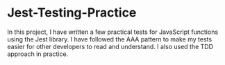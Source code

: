 # Jest-Testing-Practice
In this project, I have written a few practical tests for JavaScript functions using the Jest library. I have followed the AAA pattern to make my tests easier for other developers to read and understand. I also used the TDD approach in practice.
